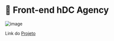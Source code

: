 # 🚀 Front-end hDC Agency

![image](#)

Link do [Projeto ](https://juliopaschoal.github.io/Agency-Bootstrap/)

